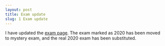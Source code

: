 ```yaml
---
layout: post
title: Exam update
slug: 1 Exam update
---
```


I have updated the [exam page](/final.html). The exam marked as 2020 has been moved to mystery exam, and the real 2020 exam has been substituted.
